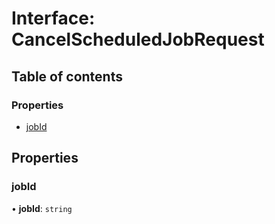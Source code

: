 # Interface: CancelScheduledJobRequest

## Table of contents

### Properties

- [jobId](CancelScheduledJobRequest.md#jobid)

## Properties

### <a id="jobid" name="jobid"></a> jobId

• **jobId**: `string`
